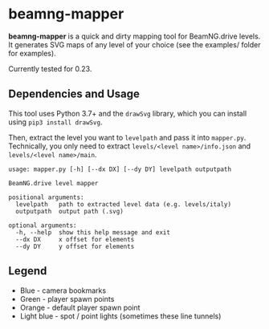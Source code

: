 # beamng-mapper

**beamng-mapper** is a quick and dirty mapping tool for BeamNG.drive levels. It generates SVG maps of any level of your choice (see the examples/ folder for examples).

Currently tested for 0.23.

## Dependencies and Usage

This tool uses Python 3.7+ and the `drawSvg` library, which you can install using `pip3 install drawSvg`.

Then, extract the level you want to `levelpath` and pass it into `mapper.py`. Technically, you only need to extract `levels/<level name>/info.json` and `levels/<level name>/main`.

```
usage: mapper.py [-h] [--dx DX] [--dy DY] levelpath outputpath

BeamNG.drive level mapper

positional arguments:
  levelpath   path to extracted level data (e.g. levels/italy)
  outputpath  output path (.svg)

optional arguments:
  -h, --help  show this help message and exit
  --dx DX     x offset for elements
  --dy DY     y offset for elements

```

## Legend

- Blue - camera bookmarks
- Green - player spawn points
- Orange - default player spawn point
- Light blue - spot / point lights (sometimes these line tunnels)
